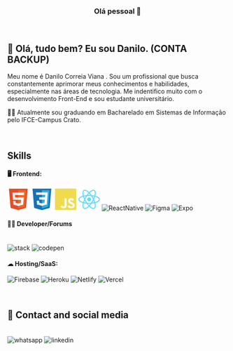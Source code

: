 <h3 align="center">Olá pessoal 👋</h3>

<br>

## 🖖 Olá, tudo bem? Eu sou Danilo. (CONTA BACKUP)
Meu nome é Danilo Correia Viana .
Sou um profissional que busca constantemente aprimorar meus conhecimentos
e habilidades, especialmente nas áreas de tecnologia. Me indentifico muito com o desenvolvimento Front-End e sou estudante universitário.

👨‍🎓 Atualmente sou graduando em Bacharelado em Sistemas de Informação pelo IFCE-Campus Crato.

<style>
a {
  text-decoration: none;
}
</style>


<div align="center">


<br>  
  
</div>

## Skills

#### 🖥️ Frontend:
<p>
    <a href="https://developer.mozilla.org/en-US/docs/Glossary/HTML5" target="_blank" rel="noreferrer">
        <img src="https://raw.githubusercontent.com/devicons/devicon/master/icons/html5/html5-original.svg" alt="HTML5" title="html5" height="50" />
    </a>
    <a href="https://www.w3.org/TR/CSS/#css" target="_blank" rel="noreferrer">
        <img src="https://raw.githubusercontent.com/devicons/devicon/master/icons/css3/css3-original.svg" alt="CSS3" title="css3" height="50" />
    </a>
    <a href="https://developer.mozilla.org/en-US/docs/Web/JavaScript" target="_blank" rel="noreferrer">
        <img src="https://raw.githubusercontent.com/devicons/devicon/master/icons/javascript/javascript-plain.svg" alt="JavaScript" title="javascript" height="50"/>
    </a>
    <a href="https://pt-br.reactjs.org/" target="_blank" rel="noreferrer">
        <img src="https://raw.githubusercontent.com/devicons/devicon/master/icons/react/react-original.svg" alt="React" title="react js" height="50"/>
    </a>
    <a href="https://reactnative.dev/docs/getting-started" target="_blank" rel="noreferrer">
        <img src="https://youteam.io/blog/wp-content/uploads/2021/11/react-native-logo.png" alt="ReactNative" title="react native" height="50" />
    </a>
    <a href="https://www.figma.com/developers" target="_blank" rel="noreferrer">
        <img src="https://cdn-icons-png.flaticon.com/512/5968/5968705.png" alt="Figma" title="figma" height="50"/>
    </a>
    <a href="https://docs.expo.dev/" target="_blank" rel="noreferrer">
        <img src="https://cdn.icon-icons.com/icons2/2389/PNG/512/expo_logo_icon_145293.png" alt="Expo" title="expo" height="50" />
    </a>
</p>



#### 🧑‍💻 Developer/Forums

<div style="display: inline_block"><br>
   <a href="https://stackoverflow.com" target="_blank" rel="noreffer"> 
      <img align="center" alt="stack" height="50" src="https://upload.wikimedia.org/wikipedia/commons/thumb/e/ef/Stack_Overflow_icon.svg/768px-Stack_Overflow_icon.svg.png">
   </a>
    
  <a href="https://codepen.io" target="_blank" rel="noreffer">
      <img align="center" alt="codepen" height="50" src="https://static-00.iconduck.com/assets.00/codepen-icon-2048x2048-exgaf7ia.png"> 
  </a>
</div>

#### ☁ Hosting/SaaS:
<p>
    <a href="https://firebase.google.com/docs?hl=pt-br" target="_blank" rel="noreffer">
        <img src="https://cdn4.iconfinder.com/data/icons/google-i-o-2016/512/google_firebase-2-512.png" alt="Firebase" height="50" title="firebase">
    </a>
    <a href="https://www.heroku.com/" target="_blank" rel="noreffer">
        <img src="https://cdn.icon-icons.com/icons2/2415/PNG/512/heroku_plain_wordmark_logo_icon_146480.png" alt="Heroku"  height="50" title="heroku">
    </a>
    <a href="https://www.netlify.com/" target="_blank" rel="noreffer">
        <img src="https://pics.freeicons.io/uploads/icons/png/11987465721551941710-512.png" alt="Netlify"  height="50" title="netlify">
    </a>
    <a href="https://vercel.com/" target="_blank" rel="noreffer">
        <img src="https://karmanivero.us/assets/images/logo-vercel.png" alt="Vercel"  height="50" title="vercel">
    </a>

</p>



<br>

## 	📱 Contact and social media
<div style="display: inline_block"><br>
   <a href="https://wa.me/5588988183118" target="_blank" rel="noreffer"> 
      <img align="center" alt="whatsapp" height="40" src="https://pics.freeicons.io/uploads/icons/png/15755769251556105345-512.png" title="whatsapp">
   </a>
    
  <a href="https://linkedin.com/in/danilo-correia-viana-3118a921a/" target="_blank" rel="noreffer" >
      <img align="center" alt="linkedin" height="40" src="https://cdn1.iconfinder.com/data/icons/logotypes/32/circle-linkedin-512.png" title="linkedin"> 
  </a>
</div>









